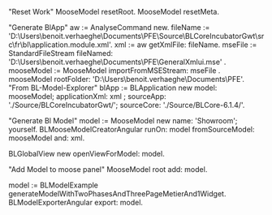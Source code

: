"Reset Work"
MooseModel resetRoot.
MooseModel resetMeta.

"Generate BlApp"
aw := AnalyseCommand new.
fileName := 'D:\Users\benoit.verhaeghe\Documents\PFE\Source\BLCoreIncubatorGwt\src\fr\bl\application.module.xml'. 
xml := aw getXmlFile: fileName.
mseFile := StandardFileStream fileNamed: 'D:\Users\benoit.verhaeghe\Documents\PFE\GeneralXmlui.mse' .
mooseModel := MooseModel importFromMSEStream: mseFile .
mooseModel rootFolder: 'D:\Users\benoit.verhaeghe\Documents\PFE\'.
"From BL-Model-Explorer"
blApp := BLApplication new model: mooseModel; applicationXml: xml ; sourceApp: './Source/BLCoreIncubatorGwt/'; sourceCore: './Source/BLCore-6.1.4/'.

"Generate Bl Model"
model := MooseModel new name: 'Showroom'; yourself.
BLMooseModelCreatorAngular runOn: model fromSourceModel: mooseModel and: xml.

BLGlobalView new openViewForModel: model.

"Add Model to moose panel"
MooseModel root add: model.

model := BLModelExample generateModelWithTwoPhasesAndThreePageMetierAnd1Widget.
BLModelExporterAngular export: model.
